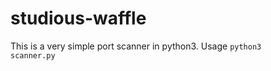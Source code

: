# studious-waffle
This is a very simple port scanner in python3. Usage <code>python3 scanner.py</code>

